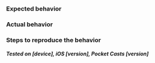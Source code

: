 <!-- Thanks for reporting an issue.

This template is intended to report bugs, so be as descriptive as possible.

If you're suggesting a new feature, please do so in Discussions: https://github.com/Automattic/pocket-casts-ios/discussions -->

### Expected behavior


### Actual behavior


### Steps to reproduce the behavior


##### Tested on [device], iOS [version], Pocket Casts [version]

